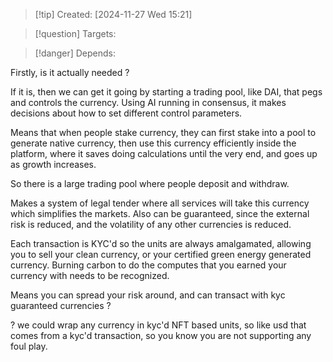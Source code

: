 
>[!tip] Created: [2024-11-27 Wed 15:21]

>[!question] Targets: 

>[!danger] Depends: 

Firstly, is it actually needed ?

If it is, then we can get it going by starting a trading pool, like DAI, that pegs and controls the currency.  Using AI running in consensus, it makes decisions about how to set different control parameters.

Means that when people stake currency, they can first stake into a pool to generate native currency, then use this currency efficiently inside the platform, where it saves doing calculations until the very end, and goes up as growth increases.

So there is a large trading pool where people deposit and withdraw.

Makes a system of legal tender where all services will take this currency which simplifies the markets.  Also can be guaranteed, since the external risk is reduced, and the volatility of any other currencies is reduced.

Each transaction is KYC'd so the units are always amalgamated, allowing you to sell your clean currency, or your certified green energy generated currency.  Burning carbon to do the computes that you earned your currency with needs to be recognized.

Means you can spread your risk around, and can transact with kyc guaranteed currencies ?

? we could wrap any currency in kyc'd NFT based units, so like usd that comes from a kyc'd transaction, so you know you are not supporting any foul play.